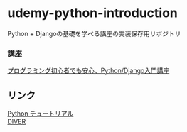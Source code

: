 # udemy-python-introduction
Python + Djangoの基礎を学べる講座の実装保存用リポジトリ

### 講座
[プログラミング初心者でも安心、Python/Django入門講座](https://www.udemy.com/course/pythondjango-a/)

## リンク
[Python チュートリアル](https://docs.python.org/ja/3/tutorial/)  
[DIVER](https://docs.python.org/ja/3/tutorial/)  
